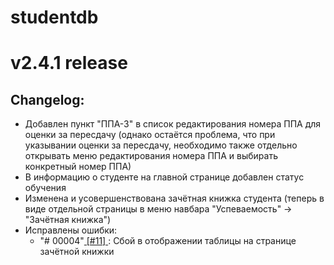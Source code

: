 # studentdb

# v2.4.1 release
## Changelog:
- Добавлен пункт "ППА-3" в список редактирования номера ППА для оценки за пересдачу
(однако остаётся проблема, что при указывании оценки за пересдачу, необходимо также отдельно открывать меню
редактирования номера ППА и выбирать конкретный номер ППА)
- В информацию о студенте на главной странице добавлен статус обучения
- Изменена и усовершенствована зачётная книжка студента (теперь в виде отдельной страницы в меню навбара "Успеваемость" -> "Зачётная книжка")
- Исправлены ошибки:
  - "# 00004"[ [#11] ](https://github.com/DragoXander/studentdb/issues/11): Сбой в отображении таблицы на странице зачётной книжки
